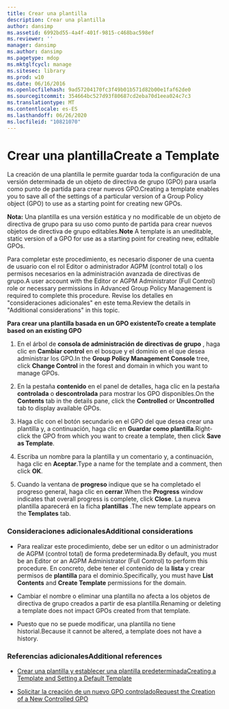 ```yaml
---
title: Crear una plantilla
description: Crear una plantilla
author: dansimp
ms.assetid: 6992bd55-4a4f-401f-9815-c468bac598ef
ms.reviewer: ''
manager: dansimp
ms.author: dansimp
ms.pagetype: mdop
ms.mktglfcycl: manage
ms.sitesec: library
ms.prod: w10
ms.date: 06/16/2016
ms.openlocfilehash: 9ad57204170fc3f49b01b571d82b00e1faf62de0
ms.sourcegitcommit: 354664bc527d93f80687cd2eba70d1eea024c7c3
ms.translationtype: MT
ms.contentlocale: es-ES
ms.lasthandoff: 06/26/2020
ms.locfileid: "10821070"
---
```

# <span data-ttu-id="86598-103">Crear una plantilla</span><span class="sxs-lookup"><span data-stu-id="86598-103">Create a Template</span></span>


<span data-ttu-id="86598-104">La creación de una plantilla le permite guardar toda la configuración de una versión determinada de un objeto de directiva de grupo (GPO) para usarla como punto de partida para crear nuevos GPO.</span><span class="sxs-lookup"><span data-stu-id="86598-104">Creating a template enables you to save all of the settings of a particular version of a Group Policy object (GPO) to use as a starting point for creating new GPOs.</span></span>

<span data-ttu-id="86598-105">**Nota:**  Una plantilla es una versión estática y no modificable de un objeto de directiva de grupo para su uso como punto de partida para crear nuevos objetos de directiva de grupo editables.</span><span class="sxs-lookup"><span data-stu-id="86598-105">**Note** A template is an uneditable, static version of a GPO for use as a starting point for creating new, editable GPOs.</span></span>

 

<span data-ttu-id="86598-106">Para completar este procedimiento, es necesario disponer de una cuenta de usuario con el rol Editor o administrador AGPM (control total) o los permisos necesarios en la administración avanzada de directivas de grupo.</span><span class="sxs-lookup"><span data-stu-id="86598-106">A user account with the Editor or AGPM Administrator (Full Control) role or necessary permissions in Advanced Group Policy Management is required to complete this procedure.</span></span> <span data-ttu-id="86598-107">Revise los detalles en "consideraciones adicionales" en este tema.</span><span class="sxs-lookup"><span data-stu-id="86598-107">Review the details in "Additional considerations" in this topic.</span></span>

**<span data-ttu-id="86598-108">Para crear una plantilla basada en un GPO existente</span><span class="sxs-lookup"><span data-stu-id="86598-108">To create a template based on an existing GPO</span></span>**

1.  <span data-ttu-id="86598-109">En el árbol de **consola de administración de directivas de grupo** , haga clic en **Cambiar control** en el bosque y el dominio en el que desea administrar los GPO.</span><span class="sxs-lookup"><span data-stu-id="86598-109">In the **Group Policy Management Console** tree, click **Change Control** in the forest and domain in which you want to manage GPOs.</span></span>

2.  <span data-ttu-id="86598-110">En la pestaña **contenido** en el panel de detalles, haga clic en la pestaña **controlada** o **descontrolada** para mostrar los GPO disponibles.</span><span class="sxs-lookup"><span data-stu-id="86598-110">On the **Contents** tab in the details pane, click the **Controlled** or **Uncontrolled** tab to display available GPOs.</span></span>

3.  <span data-ttu-id="86598-111">Haga clic con el botón secundario en el GPO del que desea crear una plantilla y, a continuación, haga clic en **Guardar como plantilla**.</span><span class="sxs-lookup"><span data-stu-id="86598-111">Right-click the GPO from which you want to create a template, then click **Save as Template**.</span></span>

4.  <span data-ttu-id="86598-112">Escriba un nombre para la plantilla y un comentario y, a continuación, haga clic en **Aceptar**.</span><span class="sxs-lookup"><span data-stu-id="86598-112">Type a name for the template and a comment, then click **OK**.</span></span>

5.  <span data-ttu-id="86598-113">Cuando la ventana de **progreso** indique que se ha completado el progreso general, haga clic en **cerrar**.</span><span class="sxs-lookup"><span data-stu-id="86598-113">When the **Progress** window indicates that overall progress is complete, click **Close**.</span></span> <span data-ttu-id="86598-114">La nueva plantilla aparecerá en la ficha **plantillas** .</span><span class="sxs-lookup"><span data-stu-id="86598-114">The new template appears on the **Templates** tab.</span></span>

### <span data-ttu-id="86598-115">Consideraciones adicionales</span><span class="sxs-lookup"><span data-stu-id="86598-115">Additional considerations</span></span>

-   <span data-ttu-id="86598-116">Para realizar este procedimiento, debe ser un editor o un administrador de AGPM (control total) de forma predeterminada.</span><span class="sxs-lookup"><span data-stu-id="86598-116">By default, you must be an Editor or an AGPM Administrator (Full Control) to perform this procedure.</span></span> <span data-ttu-id="86598-117">En concreto, debe tener el contenido de la **lista** y crear permisos de **plantilla** para el dominio.</span><span class="sxs-lookup"><span data-stu-id="86598-117">Specifically, you must have **List Contents** and **Create Template** permissions for the domain.</span></span>

-   <span data-ttu-id="86598-118">Cambiar el nombre o eliminar una plantilla no afecta a los objetos de directiva de grupo creados a partir de esa plantilla.</span><span class="sxs-lookup"><span data-stu-id="86598-118">Renaming or deleting a template does not impact GPOs created from that template.</span></span>

-   <span data-ttu-id="86598-119">Puesto que no se puede modificar, una plantilla no tiene historial.</span><span class="sxs-lookup"><span data-stu-id="86598-119">Because it cannot be altered, a template does not have a history.</span></span>

### <span data-ttu-id="86598-120">Referencias adicionales</span><span class="sxs-lookup"><span data-stu-id="86598-120">Additional references</span></span>

-   [<span data-ttu-id="86598-121">Crear una plantilla y establecer una plantilla predeterminada</span><span class="sxs-lookup"><span data-stu-id="86598-121">Creating a Template and Setting a Default Template</span></span>](creating-a-template-and-setting-a-default-template.md)

-   [<span data-ttu-id="86598-122">Solicitar la creación de un nuevo GPO controlado</span><span class="sxs-lookup"><span data-stu-id="86598-122">Request the Creation of a New Controlled GPO</span></span>](request-the-creation-of-a-new-controlled-gpo.md)

 

 





